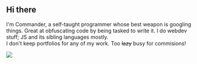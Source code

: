 ## Hi there

I'm Commander, a self-taught programmer whose best weapon is googling things. Great at obfuscating code by being tasked to write it. I do webdev stuff; JS and its sibling languages mostly.\
I don't keep portfolios for any of my work. Too <strike>lazy</strike> busy for commisions!

<img src="https://github-readme-stats.vercel.app/api/top-langs/?username=CommanderAnime&theme=dracula&hide_border=true"/>
